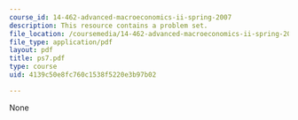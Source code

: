 ```yaml
---
course_id: 14-462-advanced-macroeconomics-ii-spring-2007
description: This resource contains a problem set.
file_location: /coursemedia/14-462-advanced-macroeconomics-ii-spring-2007/4139c50e8fc760c1538f5220e3b97b02_ps7.pdf
file_type: application/pdf
layout: pdf
title: ps7.pdf
type: course
uid: 4139c50e8fc760c1538f5220e3b97b02

---
```

None